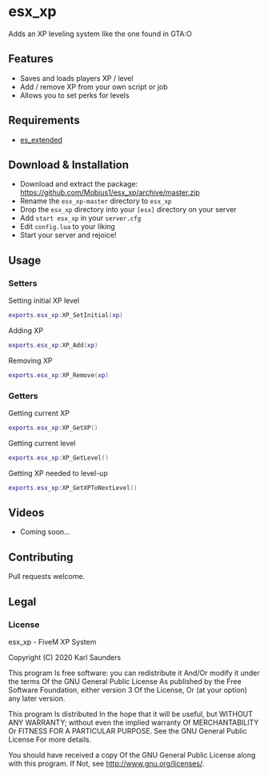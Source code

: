 # esx_xp
Adds an XP leveling system like the one found in GTA:O

## Features
* Saves and loads players XP / level
* Add / remove XP from your own script or job
* Allows you to set perks for levels

## Requirements

* [es_extended](https://github.com/ESX-Org/es_extended)

## Download & Installation

* Download and extract the package: https://github.com/Mobius1/esx_xp/archive/master.zip
* Rename the `esx_xp-master` directory to `esx_xp`
* Drop the `esx_xp` directory into your `[esx]` directory on your server
* Add `start esx_xp` in your `server.cfg`
* Edit `config.lua` to your liking
* Start your server and rejoice!

## Usage

### Setters

Setting initial XP level
```lua
exports.esx_xp:XP_SetInitial(xp)
```

Adding XP
```lua
exports.esx_xp:XP_Add(xp)
```

Removing XP
```lua
exports.esx_xp:XP_Remove(xp)
```

### Getters

Getting current XP
```lua
exports.esx_xp:XP_GetXP()
```

Getting current level
```lua
exports.esx_xp:XP_GetLevel()
```

Getting XP needed to level-up
```lua
exports.esx_xp:XP_GetXPToNextLevel()
```
## Videos

* Coming soon...

## Contributing
Pull requests welcome.

## Legal

### License

esx_xp - FiveM XP System

Copyright (C) 2020 Karl Saunders

This program Is free software: you can redistribute it And/Or modify it under the terms Of the GNU General Public License As published by the Free Software Foundation, either version 3 Of the License, Or (at your option) any later version.

This program Is distributed In the hope that it will be useful, but WITHOUT ANY WARRANTY; without even the implied warranty Of MERCHANTABILITY Or FITNESS FOR A PARTICULAR PURPOSE. See the GNU General Public License For more details.

You should have received a copy Of the GNU General Public License along with this program. If Not, see http://www.gnu.org/licenses/.